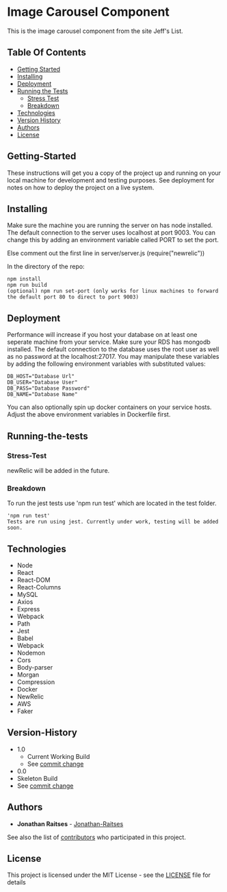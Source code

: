 # Image Carousel Component

This is the image carousel component from the site Jeff's List.

## Table Of Contents

* [Getting Started](#Getting-Started)
* [Installing](#Installing)
* [Deployment](#Deployment)
* [Running the Tests](#Running-the-tests)
  * [Stress Test](#Stress-Test)
  * [Breakdown](#Breakdown)
* [Technologies](#Technologies)
* [Version History](#Version-History)
* [Authors](#Authors)
* [License](#License)

<!-- toc -->

## Getting-Started

These instructions will get you a copy of the project up and running on your local machine for development and testing purposes. See deployment for notes on how to deploy the project on a live system.

## Installing

Make sure the machine you are running the server on has node installed.
The default connection to the server uses localhost at port 9003. You can change this by adding an environment variable called PORT to set the port.

Else comment out the first line in server/server.js (require("newrelic"))

In the directory of the repo:

```
npm install
npm run build
(optional) npm run set-port (only works for linux machines to forward the default port 80 to direct to port 9003)
```

## Deployment

Performance will increase if you host your database on at least one seperate machine from your service.
Make sure your RDS has mongodb installed.
The default connection to the database uses the root user as well as no password at the localhost:27017.
You may manipulate these variables by adding the following environment variables with substituted values:

```
DB_HOST="Database Url"
DB_USER="Database User"
DB_PASS="Database Password"
DB_NAME="Database Name"
```

You can also optionally spin up docker containers on your service hosts. Adjust the above environment variables in Dockerfile first.

## Running-the-tests

### Stress-Test

newRelic will be added in the future.

### Breakdown

To run the jest tests use 'npm run test' which are located in the test folder.

```
'npm run test'
Tests are run using jest. Currently under work, testing will be added soon.
```

## Technologies

* Node
* React
* React-DOM
* React-Columns
* MySQL
* Axios
* Express
* Webpack
* Path
* Jest
* Babel
* Webpack
* Nodemon
* Cors
* Body-parser
* Morgan
* Compression
* Docker
* NewRelic
* AWS
* Faker

## Version-History

* 1.0
  * Current Working Build
  * See [commit change](https://github.com/Hackolympus/Image-Carousel-Component/commit/d37d094328b2be942ccf4e7dfbfd2d64cd60bc9d)
 * 0.0
  * Skeleton Build
  * See [commit change](https://github.com/Hackolympus/Image-Carousel-Component/commit/1aa4a9930904c079e49ee722c6bafaa9d44b5c38)

## Authors

* **Jonathan Raitses** - [Jonathan-Raitses](https://github.com/jonathan-raitses)

See also the list of [contributors](https://github.com/Cherry-OnTop/Critics/graphs/contributors) who participated in this project.


## License

This project is licensed under the MIT License - see the [LICENSE](LICENSE) file for details
